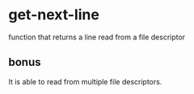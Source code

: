 # get-next-line
function that returns a line read from a file descriptor

## bonus
It is able to read from multiple file descriptors.
